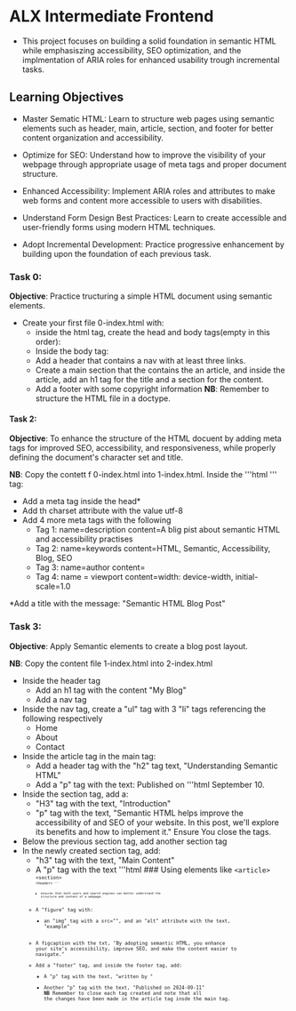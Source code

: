 # ALX Intermediate Frontend

* This project focuses on building a solid foundation in semantic HTML while emphasiszing accessibility, SEO optimization, and the implmentation of ARIA roles for enhanced usability trough incremental tasks.

## Learning Objectives
- Master Sematic HTML:
Learn to structure web pages using semantic elements such as header, main, article, section, and footer for better content organization and accessibility.

- Optimize for SEO:
Understand how to improve the visibility of your webpage through appropriate usage of meta tags and proper document structure.

- Enhanced Accessibility: 
Implement ARIA roles and attributes to make web forms and content more accessible to users with disabilities.

- Understand Form Design Best Practices:
Learn to create accessible and user-friendly forms using modern HTML techniques.

- Adopt Incremental Development:
Practice progressive enhancement by building upon the foundation of each previous task.

### Task 0:
__Objective__: Practice tructuring a simple HTML document using semantic elements.

* Create your first file 0-index.html with:
	* inside the html tag, create the head and body tags(empty in this order):
	* Inside the body tag:
	* Add a header that contains a nav with at least three links.
	* Create a main section that the contains the an article, and inside the article, add an h1 tag for the title and a section for the content.
	* Add a footer with some copyright information
**NB**: Remember to structure the HTML file in a doctype.


#### Task 2:
__Objective__: To enhance the structure of the HTML docuent by adding meta tags for improved SEO, accessibility, and responsiveness, while properly defining the document's character set and title.

**NB**: Copy the contett f 0-index.html into 1-index.html. Inside the '''html <head>''' tag:
* Add a meta tag inside the head*
* Add th charset attribute with the value utf-8
* Add 4 more meta tags with the following
	* Tag 1: name=description content=A blig pist about semantic HTML and accessibility practises
	* Tag 2: name=keywords content=HTML, Semantic, Accessibility, Blog, SEO
	* Tag 3: name=author content=
	* Tag 4: name = viewport content=width: device-width, initial-scale=1.0

*Add a title with the message: "Semantic HTML Blog Post"

### Task 3:
__Objective__: Apply Semantic elements to create a blog post layout.

**NB**: Copy the content file 1-index.html into 2-index.html
* Inside the header tag
	* Add an h1 tag with the content "My Blog"
	* Add a nav tag
* Inside the nav tag, create a "ul" tag with 3 "li" tags referencing the following respectively
	* Home
	* About 
	* Contact
* Inside the article tag in the main tag:
	* Add a header tag with the "h2" tag text, "Understanding Semantic HTML"
	* Add a "p" tag with the text: Published on '''html <time datetime="2024-09-10"> September 10.
* Inside the section tag, add a:
	* "H3" tag with the text, "Introduction"
	* "p" tag with the text, "Semantic HTML helps improve the accessibility of and SEO of your website. In this post, we'll explore its benefits and how to implement it." Ensure You close the tags.
* Below the previous section tag, add another section tag
* In the newly created section tag, add:
	* "h3" tag with the text, "Main Content"
	* A "p" tag with the text
		'''html
			### Using elements like
			<code>&lt;article&gt;<code>
			<code>&lt;section&gt;<code>
			<code>&lt;header&gt;<code>
		'''
		* ensures that both users and search engines can better understand the structure and content of a webpage.`
	* A "figure" tag with:
		* an "img" tag with a src="", and an "alt" attribute with the text, "example"
	* A figcaption with the txt, "By adopting semantic HTML, you enhance your site's accessibility, improve SEO, and make the content easier to navigate."
	* Add a "footer" tag, and inside the footer tag, add:
		* A "p" tag with the text, "written by <name>"
		* Another "p" tag with the text, "Published on 2024-09-11"
**NB** Remember to close each tag created and note that all the changes have been made in the article tag insde the main tag.